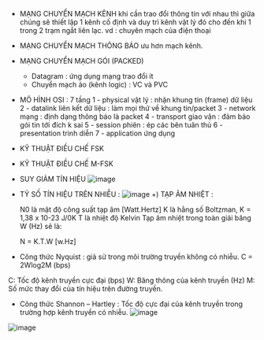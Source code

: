 - MẠNG CHUYỂN MẠCH KÊNH khi cần trao đổi thông tin với nhau thì giữa chúng 
sẽ thiết lập 1 kênh cố định và duy trì kênh vật lý đó cho đến khi 1 
trong 2 trạm ngắt liên lạc.
vd : chuyên mạch của điện thoại
- MẠNG CHUYỂN MẠCH THÔNG BÁO ưu hơn mạch kênh.
- MẠNG CHUYỂN MẠCH GÓI (PACKED) 
  + Datagram : ứng dụng mạng trao đổi ít
  + Chuyển mạch ảo (kênh logic) : VC và PVC
- MÔ HÌNH OSI : 7 tầng
1 - physical vật lý : nhận khung tin (frame) dữ liệu
2 - datalink liên kết dữ liệu : làm mọi thứ về khung tin/packet
3 - network mạng :  định dạng thông báo là packet
4 - transport giao vận : đảm bảo gói tin tới đích k sai
5 - session phiên : ép các bên tuân thủ
6 - presentation trình diễn
7 - application ứng dụng
- KỸ THUẬT ĐIỀU CHẾ FSK
- KỸ THUẬT ĐIỀU CHẾ M-FSK

- SUY GIẢM TÍN HIỆU ![image](https://github.com/user-attachments/assets/876a09e5-c1b3-49f5-bfac-7ef7323eb52c)
- TỶ SỐ TÍN HIỆU TRÊN NHIỄU : ![image](https://github.com/user-attachments/assets/7a2a29d0-22a2-4248-bd93-4f64fb49514f)
  +) TẠP ÂM NHIỆT :
  
   N0 là mật độ công suất tạp âm [Watt.Hertz]
   K là hằng số Boltzman, K = 1,38 x 10-23 J/0K
   T là nhiệt độ Kelvin
   Tạp âm nhiệt trong toàn giải băng W (Hz) sẽ là:

   N = K.T.W [w.Hz]
-  Công thức Nyquist : giả sử trong môi trường truyền không có nhiễu.
  C = 2Wlog2M (bps)

  C: Tốc độ kênh truyền cực đại (bps)
  W: Băng thông của kênh truyền (Hz)
  M: Số mức thay đổi của tín hiệu trên đường truyền.

- Công thức Shannon – Hartley : Tốc độ cực đại của kênh truyền trong trường hợp kênh truyền có
nhiễu.
 ![image](https://github.com/user-attachments/assets/ef1e85b4-ad72-428c-b523-c02a367c11e4)

![image](https://github.com/user-attachments/assets/f190bd61-ac4d-41d9-878b-3b1cb772146f)







  
